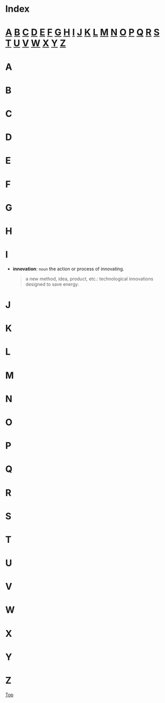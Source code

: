 # Index

# [A](#a) [B](#b) [C](#c) [D](#e) [E](#e) [F](#f) [G](#g) [H](#h) [I](#i) [J](#j) [K](#k) [L](#l) [M](#m) [N](#n) [O](#o) [P](#p) [Q](#q) [R](#r) [S](#s) [T](#t) [U](#u) [V](#v) [W](#w) [X](#x) [Y](#y) [Z](#z)

# A

# B

# C

# D

# E

# F

# G

# H

# I

- **innovation**: `noun` the action or process of innovating.
  > a new method, idea, product, etc.: technological innovations designed to save energy.

# J

# K

# L

# M

# N

# O

# P

# Q

# R

# S

# T

# U

# V

# W

# X

# Y

# Z

[Top](#index)
